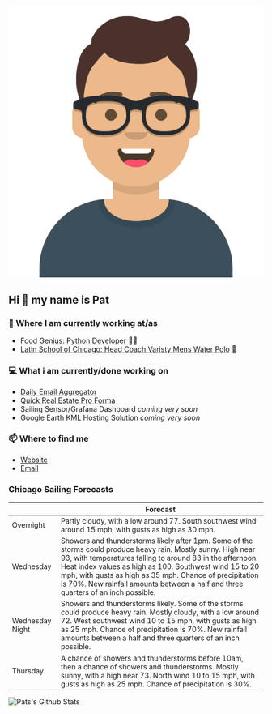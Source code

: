 [![Social banner for p-j-falconer](https://raw.githubusercontent.com/P-J-FALCONER/P-J-FALCONER/master/assets/avataaars.svg)](https://patfalconer.com/)
## Hi :wave: my name is Pat

### 💼 Where I am currently working at/as
- [Food Genius: Python Developer](https://getfoodgenius.com/) 🍔🐍
- [Latin School of Chicago: Head Coach Varisty Mens Water Polo](https://www.latinschool.org/) 🤽


### 💻 What i am currently/done working on
 - [Daily Email Aggregator](https://github.com/P-J-FALCONER/dott_daily_mail)
 - [Quick Real Estate Pro Forma](https://github.com/P-J-FALCONER/henry)
 - Sailing Sensor/Grafana Dashboard *coming very soon*
 - Google Earth KML Hosting Solution *coming very soon*

### 📫 Where to find me
 - [Website](https://patfalconer.com/)
 - [Email](mailto:patrick.j.falconer@gmail.com)


### Chicago Sailing Forecasts
|   | Forecast  |
|---|---|
| Overnight | Partly cloudy, with a low around 77. South southwest wind around 15 mph, with gusts as high as 30 mph. |
| Wednesday | Showers and thunderstorms likely after 1pm. Some of the storms could produce heavy rain. Mostly sunny. High near 93, with temperatures falling to around 83 in the afternoon. Heat index values as high as 100. Southwest wind 15 to 20 mph, with gusts as high as 35 mph. Chance of precipitation is 70%. New rainfall amounts between a half and three quarters of an inch possible. |
| Wednesday Night | Showers and thunderstorms likely. Some of the storms could produce heavy rain. Mostly cloudy, with a low around 72. West southwest wind 10 to 15 mph, with gusts as high as 25 mph. Chance of precipitation is 70%. New rainfall amounts between a half and three quarters of an inch possible. |
| Thursday | A chance of showers and thunderstorms before 10am, then a chance of showers and thunderstorms. Mostly sunny, with a high near 73. North wind 10 to 15 mph, with gusts as high as 25 mph. Chance of precipitation is 30%. |

![Pats's Github Stats](https://github-readme-stats.vercel.app/api?username=p-j-falconer&show_icons=true&theme=radical)

